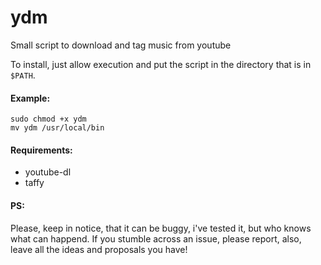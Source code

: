 # ydm

Small script to download and tag music from youtube

To install, just allow execution and put the script in the directory that is in `$PATH`.


#### Example:
```
sudo chmod +x ydm
mv ydm /usr/local/bin
```


#### Requirements:
+ youtube-dl
+ taffy


#### PS:
Please, keep in notice, that it can be buggy, i've tested it, but who knows what can happend. If you stumble across an issue, please report, also, leave all the ideas and proposals you have!
